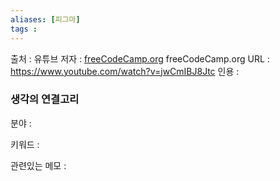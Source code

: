 ```yaml
---
aliases: [피그마]
tags : 
---
```


출처 : 유튜브 
저자 : [freeCodeCamp.org](https://www.youtube.com/c/Freecodecamp)
freeCodeCamp.org
URL : https://www.youtube.com/watch?v=jwCmIBJ8Jtc
인용 : 


### 생각의 연결고리
분야 :

키워드 :

관련있는 메모 :
